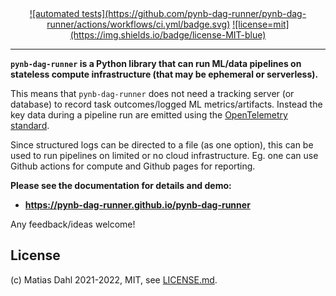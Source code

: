 <div align="center">
  <a href="https://github.com/pynb-dag-runner/pynb-dag-runner/actions/workflows/ci.yml">![automated tests](https://github.com/pynb-dag-runner/pynb-dag-runner/actions/workflows/ci.yml/badge.svg)</a>
  <a href="https://github.com/pynb-dag-runner/pynb-dag-runner/blob/development/LICENSE.md">![license=mit](https://img.shields.io/badge/license-MIT-blue)</a>
</div>

---

**`pynb-dag-runner` is a Python library that can run ML/data pipelines on stateless compute infrastructure (that may be ephemeral or serverless).**

This means that `pynb-dag-runner` does not need a tracking server (or database) to record task outcomes/logged ML metrics/artifacts.
Instead the key data during a pipeline run are emitted using the [OpenTelemetry standard](https://opentelemetry.io/).

Since structured logs can be directed to a file (as one option), this can be used to run pipelines on limited or no cloud infrastructure.
Eg. one can use Github actions for compute and Github pages for reporting.

**Please see the documentation for details and demo:**
- **https://pynb-dag-runner.github.io/pynb-dag-runner**

Any feedback/ideas welcome!

## License
(c) Matias Dahl 2021-2022, MIT, see [LICENSE.md](./LICENSE.md).
